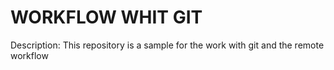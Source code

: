 # WORKFLOW WHIT GIT

Description: This repository is a sample for the work with git and the remote workflow
